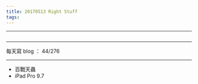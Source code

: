 ```yaml
---
title: 20170513 Right Stuff
tags:
---
```

---

![]()

---

每天寫 blog ： 44/276

---

- 百戰天蟲
- iPad Pro 9.7
